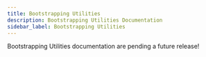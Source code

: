 ```yaml
---
title: Bootstrapping Utilities
description: Bootstrapping Utilities Documentation
sidebar_label: Bootstrapping Utilities
---
```


Bootstrapping Utilities documentation are pending a future release!
